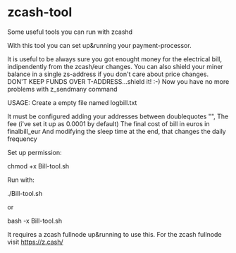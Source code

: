 # zcash-tool
Some useful tools you can run with zcashd

With this tool you can set up&running your payment-processor.

It is useful to be always sure you got enought money for the electrical bill,
indipendently from the zcash/eur changes.
You can also shield your miner balance in a single zs-address if you don't care
about price changes. 
DON'T KEEP FUNDS OVER T-ADDRESS...shield it! :-)
Now you have no more problems with z_sendmany command

USAGE:
Create a empty file named logbill.txt


It must be configured adding your addresses between doublequotes "",
The fee (i've set it up as 0.0001 by default)
The final cost of bill in euros in finalbill_eur 
And modifying the sleep time at the end, that changes the daily frequency 


Set up permission:

chmod +x Bill-tool.sh

Run with:

./Bill-tool.sh

or

bash -x Bill-tool.sh



It requires a zcash fullnode up&running to use this.
For the zcash fullnode visit https://z.cash/
